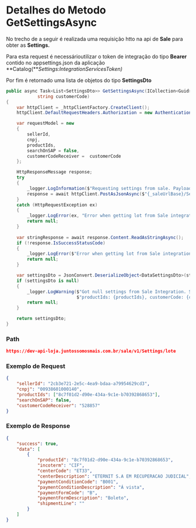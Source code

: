 # Detalhes do Metodo GetSettingsAsync

No trecho de a seguir é realizada uma requisição htto na api de **Sale** para obter as **Settings.**

Para esta request é necessárioutilizar o token de integração do tipo **Bearer** contido no appsettings.json da aplicação **Catalog(***Settings:IntegrationServicesToken)*

Por fim é retornado uma lista de objetos do tipo **SettingsDto**

```csharp
public async Task<List<SettingsDto>> GetSettingsAsync(ICollection<Guid> productIds, string cnpj, string sellerId,
            string customerCode)
{
    var httpClient = _httpClientFactory.CreateClient();
    httpClient.DefaultRequestHeaders.Authorization = new AuthenticationHeaderValue("Bearer", _integrationToken);

    var requestModel = new
    {
        sellerId,
        cnpj,
        productIds,
        searchOnSAP = false,
        customerCodeReceiver =  customerCode
    };

    HttpResponseMessage response;
    try
    {
        _logger.LogInformation($"Requesting settings from sale. Payload: {JsonConvert.SerializeObject(requestModel)}");
        response = await httpClient.PostAsJsonAsync($"{_saleUrlBase}/Settings/lote", requestModel);
    }
    catch (HttpRequestException ex)
    {
        _logger.LogError(ex, "Error when getting lot from Sale integration.");
        return null;
    }
    
    var stringResponse = await response.Content.ReadAsStringAsync();
    if (!response.IsSuccessStatusCode)
    {
        _logger.LogError($"Error when getting lot from Sale integration. {response.StatusCode}: {stringResponse}");
        return null;
    }

    var settingsDto = JsonConvert.DeserializeObject<DataSettingsDto>(stringResponse)?.Data;
    if (settingsDto is null)
    {
        _logger.LogWarning($"Got null settings from Sale Integration. Seller: {sellerId}, cnpj: {cnpj}, " +
                           $"productIds: {productIds}, customerCode: {customerCode}.");
        return null;
    }

    return settingsDto;
}
```

### Path

```json
https://dev-api-loja.juntossomosmais.com.br/sale/v1/Settings/lote
```

### Exemplo de Request

```json
{
    "sellerId": "2cb3e721-2e5c-4ea9-bdaa-a79954629cd3",
    "cnpj": "00938601000140",
    "productIds": ["8c7f01d2-d90e-434a-9c1e-b70392868653"],
    "searchOnSAP": false,
    "customerCodeReceiver": "528857"
}
```

### Exemplo de Response

```json
{
    "success": true,
    "data": [
        {
            "productId": "8c7f01d2-d90e-434a-9c1e-b70392868653",
            "incoterm": "CIF",
            "centerCode": "ET33",
            "centerDescription": "ETERNIT S.A EM RECUPERACAO JUDICIAL",
            "paymentConditionCode": "B001",
            "paymentConditionDescription": "Á vista",
            "paymentFormCode": "B",
            "paymentFormDescription": "Boleto",
            "shipmentLine": ""
        }
    ]
}
```